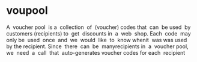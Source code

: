 # voupool
A ​ ​voucher​ ​pool ​ ​is​ ​a ​ ​collection ​ ​of ​ ​(voucher)​ ​codes​ ​that ​ ​can ​ ​be ​ ​used ​ ​by​ ​customers​ ​(recipients) to ​ ​get ​ ​discounts​ ​in ​ ​a ​ ​web ​ ​shop. Each ​ ​code ​ ​may​ ​only​ ​be ​ ​used ​ ​once ​ ​and ​ ​we ​ ​would ​ ​like ​ ​to ​ ​know​ ​when ​ ​it ​ ​was​ ​was​ ​used ​ ​by​ ​the recipient. Since ​ ​there ​ ​can ​ ​be ​ ​many​ ​recipients​ ​in ​ ​a ​ ​voucher​ ​pool, ​ ​we ​ ​need ​ ​a ​ ​call ​ ​that ​ ​auto-generates voucher​ ​codes​ ​for​ ​each ​ ​recipient
